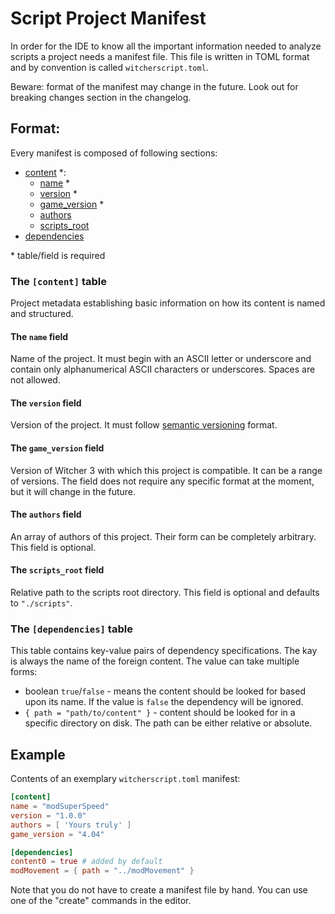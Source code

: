 # Script Project Manifest

In order for the IDE to know all the important information needed to analyze scripts a project needs a manifest file.
This file is written in TOML format and by convention is called `witcherscript.toml`.

Beware: format of the manifest may change in the future. Look out for breaking changes section in the changelog.

## Format:
Every manifest is composed of following sections:

- [content](#the-content-table) *:
    - [name](#the-name-field) *
    - [version](#the-version-field) *
    - [game_version](#the-game_version-field) *
    - [authors](#the-authors-field)
    - [scripts_root](#the-scripts_root-field)
- [dependencies](#the-dependencies-table)

\* table/field is required

### The `[content]` table
Project metadata establishing basic information on how its content is named and structured.

#### The `name` field
Name of the project. It must begin with an ASCII letter or underscore and contain only alphanumerical ASCII characters or underscores. Spaces are not allowed.

#### The `version` field
Version of the project. It must follow [semantic versioning](https://semver.org/) format.

#### The `game_version` field
Version of Witcher 3 with which this project is compatible. It can be a range of versions.
The field does not require any specific format at the moment, but it will change in the future.

#### The `authors` field
An array of authors of this project. Their form can be completely arbitrary.
This field is optional.

#### The `scripts_root` field
Relative path to the scripts root directory. This field is optional and defaults to `"./scripts"`.


### The `[dependencies]` table
This table contains key-value pairs of dependency specifications. The kay is always the name of the foreign content. The value can take multiple forms:

- boolean `true`/`false` - means the content should be looked for based upon its name. If the value is `false` the dependency will be ignored.
- `{ path = "path/to/content" }` - content should be looked for in a specific directory on disk. The path can be either relative or absolute.


## Example
Contents of an exemplary `witcherscript.toml` manifest:

```toml
[content]
name = "modSuperSpeed"
version = "1.0.0"
authors = [ 'Yours truly' ]
game_version = "4.04"

[dependencies]
content0 = true # added by default
modMovement = { path = "../modMovement" }
```

Note that you do not have to create a manifest file by hand. You can use one of the "create" commands in the editor.